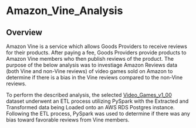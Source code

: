 # Amazon_Vine_Analysis

## Overview
Amazon Vine is a service which allows Goods Providers to receive reviews for their products. After paying a fee, Goods Providers provide products to Amazon Vine members who then publish reviews of the product. The purpose of the below analysis was to investiage Amazon Reviews data (both Vine and non-Vine reviews) of video games sold on Amazon to determine if there is a bias in the Vine reviews compared to the non-Vine reviews. 

To perform the described analysis, the selected [Video_Games_v1_00](https://s3.amazonaws.com/amazon-reviews-pds/tsv/index.txt) dataset underwent an ETL process utilizing PySpark with the Extracted and Transformed data being Loaded onto an AWS RDS Postgres instance. Following the ETL process, PySpark was used to determine if there was any bias toward favorable reviews from Vine members.
